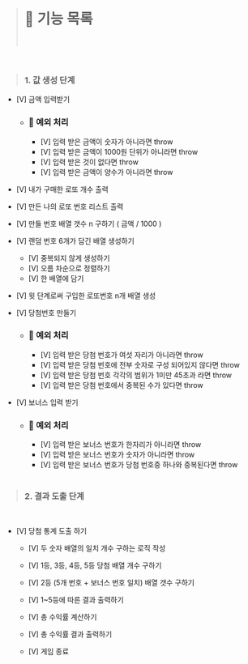 > # 🚀 기능 목록
>
> <br>

<br>

> ### 1. 값 생성 단계

- [V] 금액 입력받기

  - ### 🚨 예외 처리
    - [V] 입력 받은 금액이 숫자가 아니라면 throw
    - [V] 입력 받은 금액이 1000원 단위가 아니라면 throw
    - [V] 입력 받은 것이 없다면 throw
    - [V] 입력 받은 금액이 양수가 아니라면 throw

- [V] 내가 구매한 로또 개수 출력
- [V] 만든 나의 로또 번호 리스트 출력

- [V] 만들 번호 배열 갯수 n 구하기 ( 금액 / 1000 )

- [V] 랜덤 번호 6개가 담긴 배열 생성하기

  - [V] 중복되지 않게 생성하기
  - [V] 오름 차순으로 정렬하기
  - [V] 한 배열에 담기

- [V] 윗 단계로써 구입한 로또번호 n개 배열 생성

- [V] 당첨번호 만들기

  - ### 🚨 예외 처리

    - [V] 입력 받은 당첨 번호가 여섯 자리가 아니라면 throw
    - [V] 입력 받은 당첨 번호에 전부 숫자로 구성 되어있지 않다면 throw
    - [V] 입력 받은 당첨 번호 각각의 범위가 1미만 45초과 라면 throw
    - [V] 입력 받은 당첨 번호에서 중복된 수가 있다면 throw

- [V] 보너스 입력 받기

  - ### 🚨 예외 처리

    - [V] 입력 받은 보너스 번호가 한자리가 아니라면 throw
    - [V] 입력 받은 보너스 번호가 숫자가 아니라면 throw
    - [V] 입력 받은 보너스 번호가 당첨 번호중 하나와 중복된다면 throw

  <br>

> ### 2. 결과 도출 단계

<br>

- [V] 당첨 통계 도출 하기

  - [V] 두 숫자 배열의 일치 개수 구하는 로직 작성

  - [V] 1등, 3등, 4등, 5등 당첨 배열 개수 구하기
  - [V] 2등 (5개 번호 + 보너스 번호 일치) 배열 갯수 구하기
  - [V] 1~5등에 따른 결과 출력하기
  - [V] 총 수익률 계산하기
  - [V] 총 수익률 결과 출력하기
  - [V] 게임 종료
